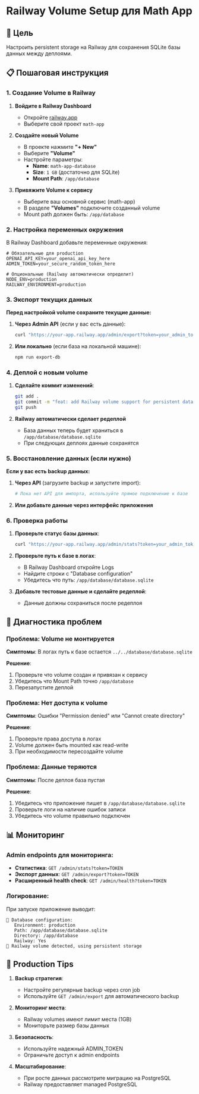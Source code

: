 # Railway Volume Setup для Math App

## 🎯 Цель
Настроить persistent storage на Railway для сохранения SQLite базы данных между деплоями.

## 📋 Пошаговая инструкция

### 1. Создание Volume в Railway

1. **Войдите в Railway Dashboard**
   - Откройте [railway.app](https://railway.app)
   - Выберите свой проект `math-app`

2. **Создайте новый Volume**
   - В проекте нажмите **"+ New"**
   - Выберите **"Volume"**
   - Настройте параметры:
     - **Name**: `math-app-database`
     - **Size**: `1 GB` (достаточно для SQLite)
     - **Mount Path**: `/app/database`

3. **Привяжите Volume к сервису**
   - Выберите ваш основной сервис (math-app)
   - В разделе **"Volumes"** подключите созданный volume
   - Mount path должен быть: `/app/database`

### 2. Настройка переменных окружения

В Railway Dashboard добавьте переменные окружения:

```env
# Обязательные для production
OPENAI_API_KEY=your_openai_api_key_here
ADMIN_TOKEN=your_secure_random_token_here

# Опциональные (Railway автоматически определит)
NODE_ENV=production
RAILWAY_ENVIRONMENT=production
```

### 3. Экспорт текущих данных

**Перед настройкой volume сохраните текущие данные:**

1. **Через Admin API** (если у вас есть данные):
   ```bash
   curl "https://your-app.railway.app/admin/export?token=your_admin_token" -o backup.sql
   ```

2. **Или локально** (если база на локальной машине):
   ```bash
   npm run export-db
   ```

### 4. Деплой с новым volume

1. **Сделайте коммит изменений**:
   ```bash
   git add .
   git commit -m "feat: add Railway volume support for persistent database"
   git push
   ```

2. **Railway автоматически сделает редеплой**
   - База данных теперь будет храниться в `/app/database/database.sqlite`
   - При следующих деплоях данные сохранятся

### 5. Восстановление данных (если нужно)

**Если у вас есть backup данных:**

1. **Через API** (загрузите backup и запустите import):
   ```bash
   # Пока нет API для импорта, используйте прямое подключение к базе
   ```

2. **Или добавьте данные через интерфейс приложения**

### 6. Проверка работы

1. **Проверьте статус базы данных**:
   ```bash
   curl "https://your-app.railway.app/admin/stats?token=your_admin_token"
   ```

2. **Проверьте путь к базе в логах**:
   - В Railway Dashboard откройте Logs
   - Найдите строки с "Database configuration"
   - Убедитесь что путь: `/app/database/database.sqlite`

3. **Добавьте тестовые данные и сделайте редеплой**:
   - Данные должны сохраниться после редеплоя

## 🔧 Диагностика проблем

### Проблема: Volume не монтируется

**Симптомы**: В логах путь к базе остается `../../database/database.sqlite`

**Решение**:
1. Проверьте что volume создан и привязан к сервису
2. Убедитесь что Mount Path точно `/app/database`
3. Перезапустите деплой

### Проблема: Нет доступа к volume

**Симптомы**: Ошибки "Permission denied" или "Cannot create directory"

**Решение**:
1. Проверьте права доступа в логах
2. Volume должен быть mounted как read-write
3. При необходимости пересоздайте volume

### Проблема: Данные теряются

**Симптомы**: После деплоя база пустая

**Решение**:
1. Убедитесь что приложение пишет в `/app/database/database.sqlite`
2. Проверьте логи на наличие ошибок записи
3. Убедитесь что volume правильно подключен

## 📊 Мониторинг

### Admin endpoints для мониторинга:

- **Статистика**: `GET /admin/stats?token=TOKEN`
- **Экспорт данных**: `GET /admin/export?token=TOKEN` 
- **Расширенный health check**: `GET /admin/health?token=TOKEN`

### Логирование:

При запуске приложение выводит:
```
📍 Database configuration:
   Environment: production
   Path: /app/database/database.sqlite
   Directory: /app/database
   Railway: Yes
🚂 Railway volume detected, using persistent storage
```

## 🚀 Production Tips

1. **Backup стратегия**:
   - Настройте регулярные backup через cron job
   - Используйте `GET /admin/export` для автоматического backup

2. **Мониторинг места**:
   - Railway volumes имеют лимит места (1GB)
   - Мониторьте размер базы данных

3. **Безопасность**:
   - Используйте надежный ADMIN_TOKEN
   - Ограничьте доступ к admin endpoints

4. **Масштабирование**:
   - При росте данных рассмотрите миграцию на PostgreSQL
   - Railway предоставляет managed PostgreSQL